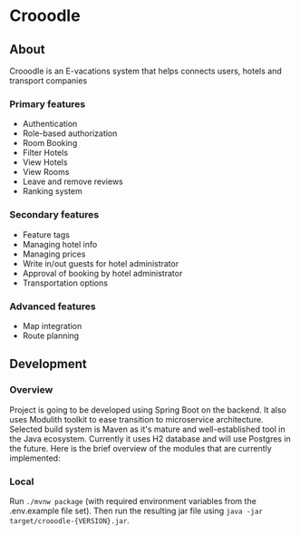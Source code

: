 # Crooodle

## About
Crooodle is an E-vacations system that helps connects users, hotels and transport companies

### Primary features
- Authentication
- Role-based authorization
- Room Booking
- Filter Hotels
- View Hotels
- View Rooms
- Leave and remove reviews
- Ranking system

### Secondary features
- Feature tags
- Managing hotel info
- Managing prices
- Write in/out guests for hotel administrator
- Approval of booking by hotel administrator
- Transportation options

### Advanced features
- Map integration
- Route planning

## Development

### Overview
Project is going to be developed using Spring Boot on the backend.
It also uses Modulith toolkit to ease transition to microservice architecture.
Selected build system is Maven as it's mature and well-established tool in the Java ecosystem.
Currently it uses H2 database and will use Postgres in the future. Here is the brief
overview of the modules that are currently implemented:

### Local
Run `./mvnw package` (with required environment variables from the .env.example file set).
Then run the resulting jar file using `java -jar target/crooodle-{VERSION}.jar`.
